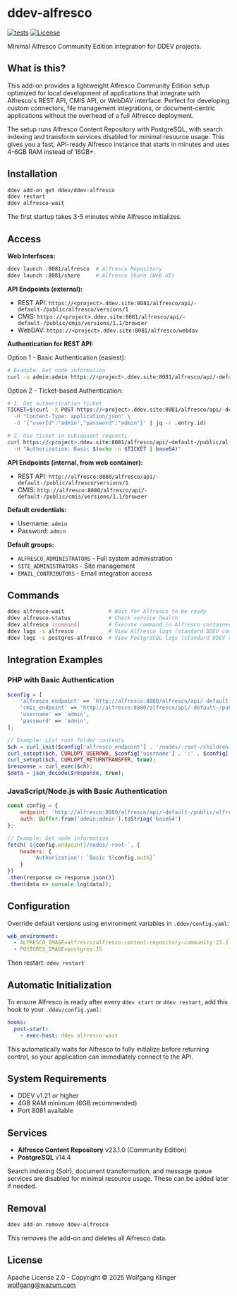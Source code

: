 # ddev-alfresco

[![tests](https://github.com/wazum/ddev-alfresco/actions/workflows/tests.yml/badge.svg)](https://github.com/wazum/ddev-alfresco/actions/workflows/tests.yml)
[![License](https://img.shields.io/badge/License-Apache%202.0-blue.svg)](https://opensource.org/licenses/Apache-2.0)

Minimal Alfresco Community Edition integration for DDEV projects.

## What is this?

This add-on provides a lightweight Alfresco Community Edition setup optimized for local development of applications that integrate with Alfresco's REST API, CMIS API, or WebDAV interface. Perfect for developing custom connectors, file management integrations, or document-centric applications without the overhead of a full Alfresco deployment.

The setup runs Alfresco Content Repository with PostgreSQL, with search indexing and transform services disabled for minimal resource usage. This gives you a fast, API-ready Alfresco instance that starts in minutes and uses 4-6GB RAM instead of 16GB+.

## Installation

```bash
ddev add-on get ddev/ddev-alfresco
ddev restart
ddev alfresco-wait
```

The first startup takes 3-5 minutes while Alfresco initializes.

## Access

**Web Interfaces:**
```bash
ddev launch :8081/alfresco  # Alfresco Repository
ddev launch :8081/share     # Alfresco Share (Web UI)
```

**API Endpoints (external):**
- REST API: `https://<project>.ddev.site:8081/alfresco/api/-default-/public/alfresco/versions/1`
- CMIS: `https://<project>.ddev.site:8081/alfresco/api/-default-/public/cmis/versions/1.1/browser`
- WebDAV: `https://<project>.ddev.site:8081/alfresco/webdav`

**Authentication for REST API:**

Option 1 - Basic Authentication (easiest):
```bash
# Example: Get node information
curl -u admin:admin https://<project>.ddev.site:8081/alfresco/api/-default-/public/alfresco/versions/1/nodes/-root-
```

Option 2 - Ticket-based Authentication:
```bash
# 1. Get authentication ticket
TICKET=$(curl -X POST https://<project>.ddev.site:8081/alfresco/api/-default-/public/authentication/versions/1/tickets \
  -H "Content-Type: application/json" \
  -d '{"userId":"admin","password":"admin"}' | jq -r .entry.id)

# 2. Use ticket in subsequent requests
curl https://<project>.ddev.site:8081/alfresco/api/-default-/public/alfresco/versions/1/nodes/-root- \
  -H "Authorization: Basic $(echo -n $TICKET | base64)"
```

**API Endpoints (internal, from web container):**
- REST API: `http://alfresco:8080/alfresco/api/-default-/public/alfresco/versions/1`
- CMIS: `http://alfresco:8080/alfresco/api/-default-/public/cmis/versions/1.1/browser`

**Default credentials:**
- Username: `admin`
- Password: `admin`

**Default groups:**
- `ALFRESCO_ADMINISTRATORS` - Full system administration
- `SITE_ADMINISTRATORS` - Site management
- `EMAIL_CONTRIBUTORS` - Email integration access

## Commands

```bash
ddev alfresco-wait              # Wait for Alfresco to be ready
ddev alfresco-status            # Check service health
ddev alfresco [command]         # Execute command in Alfresco container
ddev logs -s alfresco           # View Alfresco logs (standard DDEV command)
ddev logs -s postgres-alfresco  # View PostgreSQL logs (standard DDEV command)
```

## Integration Examples

### PHP with Basic Authentication
```php
$config = [
    'alfresco_endpoint' => 'http://alfresco:8080/alfresco/api/-default-/public/alfresco/versions/1',
    'cmis_endpoint' => 'http://alfresco:8080/alfresco/api/-default-/public/cmis/versions/1.1/browser',
    'username' => 'admin',
    'password' => 'admin',
];

// Example: List root folder contents
$ch = curl_init($config['alfresco_endpoint'] . '/nodes/-root-/children');
curl_setopt($ch, CURLOPT_USERPWD, $config['username'] . ':' . $config['password']);
curl_setopt($ch, CURLOPT_RETURNTRANSFER, true);
$response = curl_exec($ch);
$data = json_decode($response, true);
```

### JavaScript/Node.js with Basic Authentication
```javascript
const config = {
    endpoint: 'http://alfresco:8080/alfresco/api/-default-/public/alfresco/versions/1',
    auth: Buffer.from('admin:admin').toString('base64')
};

// Example: Get node information
fetch(`${config.endpoint}/nodes/-root-`, {
    headers: {
        'Authorization': `Basic ${config.auth}`
    }
})
.then(response => response.json())
.then(data => console.log(data));
```

## Configuration

Override default versions using environment variables in `.ddev/config.yaml`:

```yaml
web_environment:
  - ALFRESCO_IMAGE=alfresco/alfresco-content-repository-community:23.2.0
  - POSTGRES_IMAGE=postgres:15
```

Then restart: `ddev restart`

## Automatic Initialization

To ensure Alfresco is ready after every `ddev start` or `ddev restart`, add this hook to your `.ddev/config.yaml`:

```yaml
hooks:
  post-start:
    - exec-host: ddev alfresco-wait
```

This automatically waits for Alfresco to fully initialize before returning control, so your application can immediately connect to the API.

## System Requirements

- DDEV v1.21 or higher
- 4GB RAM minimum (6GB recommended)
- Port 8081 available

## Services

- **Alfresco Content Repository** v23.1.0 (Community Edition)
- **PostgreSQL** v14.4

Search indexing (Solr), document transformation, and message queue services are disabled for minimal resource usage. These can be added later if needed.

## Removal

```bash
ddev add-on remove ddev-alfresco
```

This removes the add-on and deletes all Alfresco data.

## License

Apache License 2.0 - Copyright © 2025 Wolfgang Klinger <wolfgang@wazum.com>
